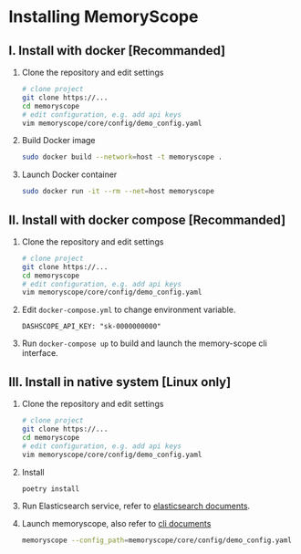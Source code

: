 # Installing MemoryScope

## I. Install with docker [Recommanded]
1. Clone the repository and edit settings
    ```bash
    # clone project
    git clone https://...
    cd memoryscope
    # edit configuration, e.g. add api keys
    vim memoryscope/core/config/demo_config.yaml
    ```

2. Build Docker image
    ```bash
    sudo docker build --network=host -t memoryscope .
    ```


3. Launch Docker container
    ```bash
    sudo docker run -it --rm --net=host memoryscope
    ```


## II. Install with docker compose [Recommanded]


1. Clone the repository and edit settings
    ```bash
    # clone project
    git clone https://...
    cd memoryscope
    # edit configuration, e.g. add api keys
    vim memoryscope/core/config/demo_config.yaml
    ```


2. Edit `docker-compose.yml` to change environment variable.
    ```
    DASHSCOPE_API_KEY: "sk-0000000000"
    ```

3. Run `docker-compose up` to build and launch the memory-scope cli interface.


## III. Install in native system [Linux only]

1. Clone the repository and edit settings
    ```bash
    # clone project
    git clone https://...
    cd memoryscope
    # edit configuration, e.g. add api keys
    vim memoryscope/core/config/demo_config.yaml
    ```

2. Install 
    ```bash
    poetry install
    ```

3. Run Elasticsearch service, refer to [elasticsearch documents](https://www.elastic.co/guide/en/elasticsearch/reference/current/getting-started.html).

4. Launch memoryscope, also refer to [cli documents](../examples/cli/README.md)
    ```bash
    memoryscope --config_path=memoryscope/core/config/demo_config.yaml
    ```